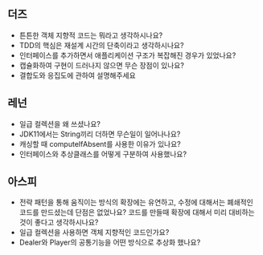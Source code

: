 ## 더즈

- 튼튼한 객체 지향적 코드는 뭐라고 생각하시나요?
- TDD의 핵심은 재설계 시간의 단축이라고 생각하시나요?
- 인터페이스를 추가하면서 애플리케이션 구조가 복잡해진 경우가 있었나요?
- 캡슐화하여 구현이 드러나지 않으면 무슨 장점이 있나요?
- 결합도와 응집도에 관하여 설명해주세요

## 레넌

- 일급 컬렉션을 왜 쓰셨나요?
- JDK11에서는 String끼리 더하면 무슨일이 일어나나요?
- 캐싱할 때 computeIfAbsent를 사용한 이유가 있나요?
- 인터페이스와 추상클래스를 어떻게 구분하여 사용했나요?

## 아스피

- 전략 패턴을 통해 움직이는 방식의 확장에는 유연하고, 수정에 대해서는 폐쇄적인 코드를 만드셨는데 단점은 없었나요? 코드를 만들때 확장에 대해서 미리 대비하는 것이 좋다고 생각하시나요?
- 일급 컬렉션을 사용하면 객체 지향적인 코드인가요?
- Dealer와 Player의 공통기능을 어떤 방식으로 추상화 했나요?